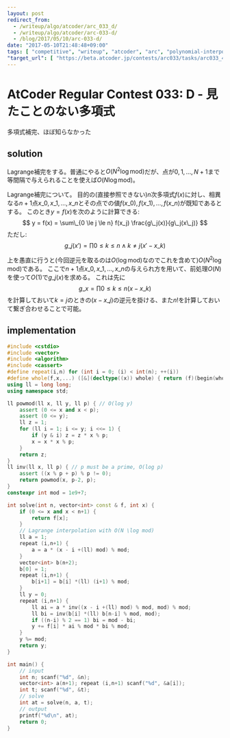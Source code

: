 ```yaml
---
layout: post
redirect_from:
  - /writeup/algo/atcoder/arc_033_d/
  - /writeup/algo/atcoder/arc-033-d/
  - /blog/2017/05/10/arc-033-d/
date: "2017-05-10T21:48:48+09:00"
tags: [ "competitive", "writeup", "atcoder", "arc", "polynomial-interpolation", "lagrange-interpolation" ]
"target_url": [ "https://beta.atcoder.jp/contests/arc033/tasks/arc033_4" ]
---
```


# AtCoder Regular Contest 033: D - 見たことのない多項式

多項式補完、ほぼ知らなかった

## solution

Lagrange補完をする。普通にやると$O(N^2 \log \mathrm{mod})$だが、点が$0, 1, \dots, N+1$まで等間隔で与えられることを使えば$O(N \log \mathrm{mod})$。

Lagrange補完について。
目的の(直接参照できない)$n$次多項式$f(x)$に対し、相異なる$n+1$点$x\_0, x\_1, \dots, x\_n$とその点での値$f(x\_0), f(x\_1), \dots, f(x\_n)$が既知であるとする。
このとき$y = f(x)$を次のように計算できる:
$$
    y = f(x) = \sum\_{0 \le j \le n} f(x_j) \frac{g\_j(x)}{g\_j(x\_j)}
$$
ただし:
$$
    g\_j(x') = \prod{0 \le k \le n \land k \ne j} (x' - x\_k)
$$

上を愚直に行うと(今回逆元を取るのは$O(\log \mathrm{mod})$なのでこれを含めて)$O(N^2\log \mathrm{mod})$である。
ここで$n+1$点$x\_0, x\_1, \dots, x\_n$の与えられ方を用いて、前処理$O(N)$を使って$O(1)$で$g\_j(x)$を求める。
これは先に
$$
    g\_x = \prod{0 \le k \le n} (x - x\_k)
$$
を計算しておいて$k = j$のときの$(x - x\_j)$の逆元を掛ける、また$n!$を計算しておいて繋ぎ合わせることで可能。


## implementation

``` c++
#include <cstdio>
#include <vector>
#include <algorithm>
#include <cassert>
#define repeat(i,n) for (int i = 0; (i) < int(n); ++(i))
#define whole(f,x,...) ([&](decltype((x)) whole) { return (f)(begin(whole), end(whole), ## __VA_ARGS__); })(x)
using ll = long long;
using namespace std;

ll powmod(ll x, ll y, ll p) { // O(log y)
    assert (0 <= x and x < p);
    assert (0 <= y);
    ll z = 1;
    for (ll i = 1; i <= y; i <<= 1) {
        if (y & i) z = z * x % p;
        x = x * x % p;
    }
    return z;
}
ll inv(ll x, ll p) { // p must be a prime, O(log p)
    assert ((x % p + p) % p != 0);
    return powmod(x, p-2, p);
}
constexpr int mod = 1e9+7;

int solve(int n, vector<int> const & f, int x) {
    if (0 <= x and x < n+1) {
        return f[x];
    }
    // Lagrange interpolation with O(N \log mod)
    ll a = 1;
    repeat (i,n+1) {
        a = a * (x - i +(ll) mod) % mod;
    }
    vector<int> b(n+2);
    b[0] = 1;
    repeat (i,n+1) {
        b[i+1] = b[i] *(ll) (i+1) % mod;
    }
    ll y = 0;
    repeat (i,n+1) {
        ll ai = a * inv((x - i +(ll) mod) % mod, mod) % mod;
        ll bi = inv(b[i] *(ll) b[n-i] % mod, mod);
        if ((n-i) % 2 == 1) bi = mod - bi;
        y += f[i] * ai % mod * bi % mod;
    }
    y %= mod;
    return y;
}

int main() {
    // input
    int n; scanf("%d", &n);
    vector<int> a(n+1); repeat (i,n+1) scanf("%d", &a[i]);
    int t; scanf("%d", &t);
    // solve
    int at = solve(n, a, t);
    // output
    printf("%d\n", at);
    return 0;
}
```
